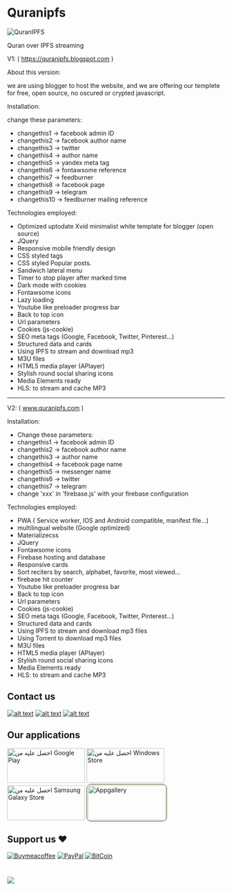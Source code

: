 # Quranipfs
![QuranIPFS](https://www.quranipfs.com/images/256x256.png)

Quran over IPFS streaming

V1: ( https://quranipfs.blogspot.com )

About this version:

we are using blogger to host the website, and we are offering our templete for free, open source, no oscured or crypted javascript.

Installation:

change these parameters:
- changethis1 -> facebook admin ID
- changethis2 -> facebook author name 
- changethis3 -> twitter
- changethis4 -> author name
- changethis5 -> yandex meta tag
- changethis6 -> fontawsome reference
- changethis7 -> feedburner
- changethis8 -> facebook page
- changethis9 -> telegram
- changethis10 -> feedburner mailing reference

Technologies employed:

- Optimized uptodate Xvid minimalist white template for blogger (open source)
- JQuery
- Responsive mobile friendly design
- CSS styled tags
- CSS styled Popular posts.
- Sandwich lateral menu
- Timer to stop player after marked time
- Dark mode with cookies
- Fontawsome icons
- Lazy loading 
- Youtube like preloader progress bar
- Back to top icon
- Url parameters
- Cookies (js-cookie)
- SEO meta tags (Google, Facebook, Twitter, Pinterest...)
- Structured data and cards
- Using IPFS to stream and download mp3
- M3U files
- HTML5 media player (APlayer)
- Stylish round social sharing icons
- Media Elements ready
- HLS: to stream and cache MP3

--------------------------------

V2: ( www.quranipfs.com )

Installation:

- Change these parameters:
- changethis1 -> facebook admin ID
- changethis2 -> facebook author name
- changethis3 -> author name
- changethis4 -> facebook page name
- changethis5 -> messenger name
- changethis6 -> twitter
- changethis7 -> telegram
- change 'xxx' in 'firebase.js' with your firebase configuration

Technologies employed:

- PWA ( Service worker, IOS and Android compatible, manifest file...)
- multilingual website (Google optimized)
- Materializecss
- JQuery
- Fontawsome icons
- Firebase hosting and database
- Responsive cards
- Sort reciters by search, alphabet, favorite, most viewed...
- firebase hit counter
- Youtube like preloader progress bar
- Back to top icon
- Url parameters
- Cookies (js-cookie)
- SEO meta tags (Google, Facebook, Twitter, Pinterest...)
- Structured data and cards
- Using IPFS to stream and download mp3 files
- Using Torrent to download mp3 files
- M3U files
- HTML5 media player (APlayer)
- Stylish round social sharing icons
- Media Elements ready
- HLS: to stream and cache MP3

[1.1]: http://i.imgur.com/tXSoThF.png (twitter icon with padding)
[2.1]: http://i.imgur.com/P3YfQoD.png (facebook icon with padding)
[3.1]: http://i.imgur.com/0o48UoR.png (github icon with padding)

[1]: https://www.twitter.com/quranipfs
[2]: https://www.facebook.com/wathakker.wakf
[3]: https://github.com/adelpro/Quranipfs

## Contact us
 
[![alt text][1.1]][1]
[![alt text][2.1]][2]
[![alt text][3.1]][3]

## Our applications
<a target="_blank" rel="noopener" title="Google Play" href="https://play.google.com/store/apps/details?id=app.web.quranipfs.twa&amp;pcampaignid=pcampaignidMKT-Other-global-all-co-prtnr-py-PartBadge-Mar2515-1"><img class="img-responsive" alt="احصل عليه من Google Play" src="https://play.google.com/intl/en_us/badges/static/images/badges/ar_badge_web_generic.png" style="width: 180px; height: 80px;"></a>
<a target="_blank" rel="noopener" title="Microsoft Store" href="https://www.microsoft.com/store/apps/9NK92VVVPB8B?cid=storebadge&amp;ocid=badge"><img class="img-responsive" src="https://developer.microsoft.com/store/badges/images/Arabic_get_it_from_MS.png" alt="احصل عليه من Windows Store" style="width: 180px; height: 80px;"></a>
<a target="_blank" rel="noopener" title="Galaxy Store" href="https://galaxy.store/quranipfs"><img src="https://img.samsungapps.com/seller/images/badges/galaxyStore/png_big/GalaxyStore_English.png?ver=1619454838000" alt="احصل عليه من Samsung Galaxy Store" style="width: 180px; height: 80px;"></a>
<a target="_blank" rel="noopener" title="Appgallery" href="https://appgallery.cloud.huawei.com/ag/n/app/C104912047?channelId=QuranIPFS+-+Website&id=6756e337a1094ea1bf925eed91a60588&s=23E0A0ABFACA1FEF4E02FBCDB991BAFB0EB0C3E7BC026DC1BE9AC2A853C8AF77&detailType=0&v=&callType=AGDLINK" alt="احصل عليه من Appgallery"><img class="img-responsive" src="https://www.quranipfs.com/images/Appgalleryblack.png" alt="Appgallery" style="border-radius: 10px;
                      border: 1px solid #333300; width: 180px; height: 80px; padding: 2px"></a>

## Support us ❤️
[![Buymeacoffee](https://badgen.net/badge/icon/buymeacoffee?icon=buymeacoffee&label)](https://www.buymeacoffee.com/Adel.benyahia/)
[![PayPal](https://badgen.net/badge/paypal/PayPal/003087?icon=https://simpleicons.now.sh/paypal/fff)](https://www.paypal.com/paypalme/adelbenyahia)
[![BitCoin](https://badgen.net/badge/icon/bitcoin?icon=bitcoin&label)](bitcoin:1PstR1HYTG8FbVRR7YZhQftYumVAURXuq7?label=Quranipfs&message=Payment%20to%20Quranipfs)
#
![](https://komarev.com/ghpvc/?username=adelpro&style=flat-squar&color=brightgreen)
